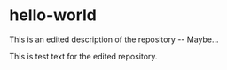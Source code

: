 # hello-world
This is an edited description of the repository -- Maybe...

This is test text for the edited repository.

